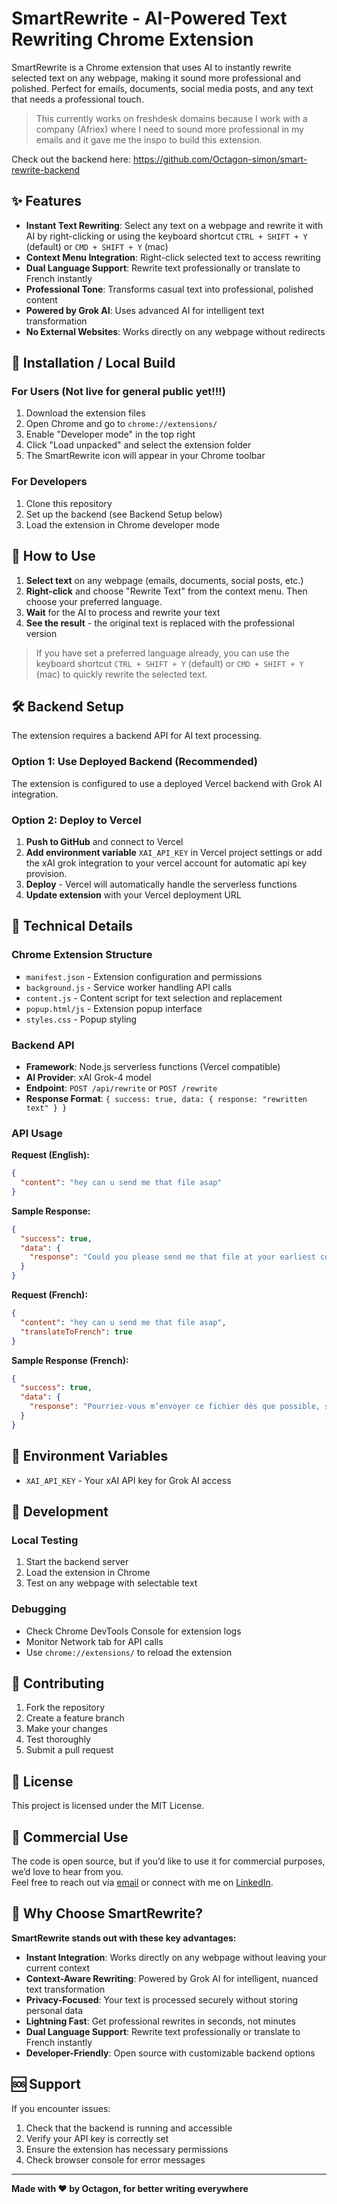 # SmartRewrite - AI-Powered Text Rewriting Chrome Extension

SmartRewrite is a Chrome extension that uses AI to instantly rewrite selected text on any webpage, making it sound more professional and polished. Perfect for emails, documents, social media posts, and any text that needs a professional touch.

> This currently works on freshdesk domains because I work with a company (Afriex) where I need to sound more professional in my emails and it gave me the inspo to build this extension.

Check out the backend here: https://github.com/Octagon-simon/smart-rewrite-backend

## ✨ Features

- **Instant Text Rewriting**: Select any text on a webpage and rewrite it with AI by right-clicking or using the keyboard shortcut `CTRL + SHIFT + Y` (default) or `CMD + SHIFT + Y` (mac)
- **Context Menu Integration**: Right-click selected text to access rewriting
- **Dual Language Support**: Rewrite text professionally or translate to French instantly
- **Professional Tone**: Transforms casual text into professional, polished content
- **Powered by Grok AI**: Uses advanced AI for intelligent text transformation
- **No External Websites**: Works directly on any webpage without redirects

## 🚀 Installation / Local Build

### For Users (Not live for general public yet!!!)

1. Download the extension files
2. Open Chrome and go to `chrome://extensions/`
3. Enable "Developer mode" in the top right
4. Click "Load unpacked" and select the extension folder
5. The SmartRewrite icon will appear in your Chrome toolbar

### For Developers

1. Clone this repository
2. Set up the backend (see Backend Setup below)
3. Load the extension in Chrome developer mode

## 📖 How to Use

1. **Select text** on any webpage (emails, documents, social posts, etc.)
2. **Right-click** and choose "Rewrite Text" from the context menu. Then choose your preferred language.
3. **Wait** for the AI to process and rewrite your text
4. **See the result** - the original text is replaced with the professional version

> If you have set a preferred language already, you can use the keyboard shortcut `CTRL + SHIFT + Y` (default) or `CMD + SHIFT + Y` (mac) to quickly rewrite the selected text.

## 🛠 Backend Setup

The extension requires a backend API for AI text processing.

### Option 1: Use Deployed Backend (Recommended)

The extension is configured to use a deployed Vercel backend with Grok AI integration.

### Option 2: Deploy to Vercel

1. **Push to GitHub** and connect to Vercel
2. **Add environment variable** `XAI_API_KEY` in Vercel project settings or add the xAI grok integration to your vercel account for automatic api key provision.
3. **Deploy** - Vercel will automatically handle the serverless functions
4. **Update extension** with your Vercel deployment URL

## 🔧 Technical Details

### Chrome Extension Structure

- `manifest.json` - Extension configuration and permissions
- `background.js` - Service worker handling API calls
- `content.js` - Content script for text selection and replacement
- `popup.html/js` - Extension popup interface
- `styles.css` - Popup styling

### Backend API

- **Framework**: Node.js serverless functions (Vercel compatible)
- **AI Provider**: xAI Grok-4 model
- **Endpoint**: `POST /api/rewrite` or `POST /rewrite`
- **Response Format**: `{ success: true, data: { response: "rewritten text" } }`

### API Usage

**Request (English):**

```json
{
  "content": "hey can u send me that file asap"
}
```

**Sample Response:**

```json
{
  "success": true,
  "data": {
    "response": "Could you please send me that file at your earliest convenience?"
  }
}
```

**Request (French):**

```json
{
  "content": "hey can u send me that file asap",
  "translateToFrench": true
}
```

**Sample Response (French):**

```json
{
  "success": true,
  "data": {
    "response": "Pourriez-vous m’envoyer ce fichier dès que possible, s’il vous plaît ?"
  }
}
```

## 🔑 Environment Variables

- `XAI_API_KEY` - Your xAI API key for Grok AI access

## 📝 Development

### Local Testing

1. Start the backend server
2. Load the extension in Chrome
3. Test on any webpage with selectable text

### Debugging

- Check Chrome DevTools Console for extension logs
- Monitor Network tab for API calls
- Use `chrome://extensions/` to reload the extension

## 🤝 Contributing

1. Fork the repository
2. Create a feature branch
3. Make your changes
4. Test thoroughly
5. Submit a pull request

## 📄 License

This project is licensed under the MIT License.

## 💼 Commercial Use  

The code is open source, but if you’d like to use it for commercial purposes, we’d love to hear from you.  
Feel free to reach out via [email](mailto:ugorji757@gmail.com) or connect with me on [LinkedIn](https://www.linkedin.com/in/simon-ugorji-57a6a41a3/).

## 🎯 Why Choose SmartRewrite?

**SmartRewrite stands out with these key advantages:**

- **Instant Integration**: Works directly on any webpage without leaving your current context
- **Context-Aware Rewriting**: Powered by Grok AI for intelligent, nuanced text transformation
- **Privacy-Focused**: Your text is processed securely without storing personal data
- **Lightning Fast**: Get professional rewrites in seconds, not minutes
- **Dual Language Support**: Rewrite text professionally or translate to French instantly
- **Developer-Friendly**: Open source with customizable backend options

## 🆘 Support

If you encounter issues:

1. Check that the backend is running and accessible
2. Verify your API key is correctly set
3. Ensure the extension has necessary permissions
4. Check browser console for error messages

---

**Made with ❤️ by Octagon, for better writing everywhere**

